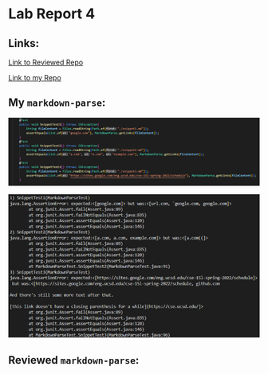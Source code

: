 # Lab Report 4

## Links:
[Link to Reviewed Repo](https://github.com/JasonMorris1/markdown-parser)

[Link to my Repo](https://github.com/ANGUYEN625/markdown-parser)

## My `markdown-parse`:

![Image](./Screenshot%20(1065).png)

![Image](./Screenshot%20(1066).png)


## Reviewed `markdown-parse`:

